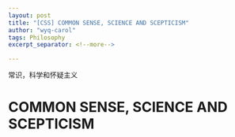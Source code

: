 ```yaml
---
layout: post
title: "[CSS] COMMON SENSE, SCIENCE AND SCEPTICISM"
author: "wyq-carol"
tags: Philosophy
excerpt_separator: <!--more-->

---
```


常识，科学和怀疑主义

# COMMON SENSE, SCIENCE AND SCEPTICISM
